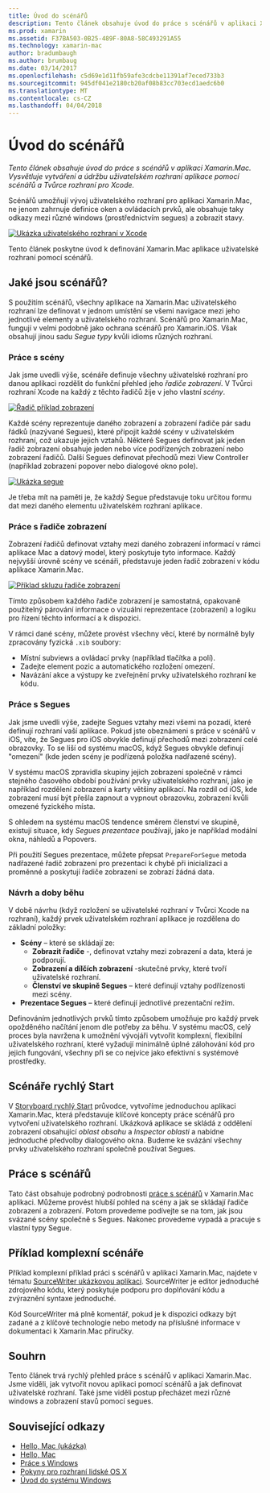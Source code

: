 ```yaml
---
title: Úvod do scénářů
description: Tento článek obsahuje úvod do práce s scénářů v aplikaci Xamarin.Mac. Vysvětluje vytváření a údržbu uživatelském rozhraní aplikace pomocí scénářů a Tvůrce rozhraní pro Xcode.
ms.prod: xamarin
ms.assetid: F37BA503-0B25-489F-80A8-58C493291A55
ms.technology: xamarin-mac
author: bradumbaugh
ms.author: brumbaug
ms.date: 03/14/2017
ms.openlocfilehash: c5d69e1d11fb59afe3cdcbe11391af7eced733b3
ms.sourcegitcommit: 945df041e2180cb20af08b83cc703ecd1aedc6b0
ms.translationtype: MT
ms.contentlocale: cs-CZ
ms.lasthandoff: 04/04/2018
---
```

# <a name="introduction-to-storyboards"></a>Úvod do scénářů

_Tento článek obsahuje úvod do práce s scénářů v aplikaci Xamarin.Mac. Vysvětluje vytváření a údržbu uživatelském rozhraní aplikace pomocí scénářů a Tvůrce rozhraní pro Xcode._

Scénářů umožňují vývoj uživatelského rozhraní pro aplikaci Xamarin.Mac, ne jenom zahrnuje definice oken a ovládacích prvků, ale obsahuje taky odkazy mezi různé windows (prostřednictvím segues) a zobrazit stavy.

[![](images/intro01.png "Ukázka uživatelského rozhraní v Xcode")](images/intro01.png#lightbox)

Tento článek poskytne úvod k definování Xamarin.Mac aplikace uživatelské rozhraní pomocí scénářů.

<a name="What-are-Storyboards" />

## <a name="what-are-storyboards"></a>Jaké jsou scénářů?

S použitím scénářů, všechny aplikace na Xamarin.Mac uživatelského rozhraní lze definovat v jednom umístění se všemi navigace mezi jeho jednotlivé elementy a uživatelského rozhraní. Scénářů pro Xamarin.Mac, fungují v velmi podobně jako ochrana scénářů pro Xamarin.iOS. Však obsahují jinou sadu _Segue typy_ kvůli idioms různých rozhraní.

<a name="Working-with-Scenes" />

### <a name="working-with-scenes"></a>Práce s scény

Jak jsme uvedli výše, scénáře definuje všechny uživatelské rozhraní pro danou aplikaci rozdělit do funkční přehled jeho _řadiče zobrazení_. V Tvůrci rozhraní Xcode na každý z těchto řadičů žije v jeho vlastní _scény_.

[![](images/intro02.png "Řadič příklad zobrazení")](images/intro02.png#lightbox)

Každé scény reprezentuje daného zobrazení a zobrazení řadiče pár sadu řádků (nazývané Segues), které připojit každé scény v uživatelském rozhraní, což ukazuje jejich vztahů. Některé Segues definovat jak jeden řadič zobrazení obsahuje jeden nebo více podřízených zobrazení nebo zobrazení řadičů. Další Segues definovat přechodů mezi View Controller (například zobrazení popover nebo dialogové okno pole). 

[![](images/intro03.png "Ukázka segue")](images/intro03.png#lightbox)

Je třeba mít na paměti je, že každý Segue představuje toku určitou formu dat mezi daného elementu uživatelském rozhraní aplikace.

<a name="Working-with-View-Controllers" />

### <a name="working-with-view-controllers"></a>Práce s řadiče zobrazení

Zobrazení řadičů definovat vztahy mezi daného zobrazení informací v rámci aplikace Mac a datový model, který poskytuje tyto informace. Každý nejvyšší úrovně scény ve scénáři, představuje jeden řadič zobrazení v kódu aplikace Xamarin.Mac.

[![](images/intro04.png "Příklad skluzu řadiče zobrazení")](images/intro04.png#lightbox)

Tímto způsobem každého řadiče zobrazení je samostatná, opakovaně použitelný párování informace o vizuální reprezentace (zobrazení) a logiku pro řízení těchto informací a k dispozici.

V rámci dané scény, můžete provést všechny věcí, které by normálně byly zpracovány fyzická `.xib` soubory: 

 - Místní subviews a ovládací prvky (například tlačítka a polí).
 - Zadejte element pozic a automatického rozložení omezení.
 - Navázání akce a výstupy ke zveřejnění prvky uživatelského rozhraní ke kódu.

<a name="Working-with-Segues" />

### <a name="working-with-segues"></a>Práce s Segues

Jak jsme uvedli výše, zadejte Segues vztahy mezi všemi na pozadí, které definují rozhraní vaší aplikace. Pokud jste obeznámeni s práce v scénářů v iOS, víte, že Segues pro iOS obvykle definují přechodů mezi zobrazení celé obrazovky. To se liší od systému macOS, když Segues obvykle definují "omezení" (kde jeden scény je podřízená položka nadřazené scény).

V systému macOS zpravidla skupiny jejich zobrazení společně v rámci stejného časového období používání prvky uživatelského rozhraní, jako je například rozdělení zobrazení a karty většiny aplikací. Na rozdíl od iOS, kde zobrazení musí být přešla zapnout a vypnout obrazovku, zobrazení kvůli omezené fyzického místa.

S ohledem na systému macOS tendence směrem členství ve skupině, existují situace, kdy _Segues prezentace_ používají, jako je například modální okna, náhledů a Popovers.

Při použití Segues prezentace, můžete přepsat `PrepareForSegue` metoda nadřazené řadič zobrazení pro prezentaci k chybě při inicializaci a proměnné a poskytují řadiče zobrazení se zobrazí žádná data.

<a name="Design-and-Run-Times" />

### <a name="design-and-run-times"></a>Návrh a doby běhu

V době návrhu (když rozložení se uživatelské rozhraní v Tvůrci Xcode na rozhraní), každý prvek uživatelském rozhraní aplikace je rozdělena do základní položky:

- **Scény** – které se skládají ze:
    - **Zobrazit řadiče** -, definovat vztahy mezi zobrazení a data, která je podporují.
    - **Zobrazení a dílčích zobrazení** -skutečné prvky, které tvoří uživatelské rozhraní.
    - **Členství ve skupině Segues** – které definují vztahy podřízenosti mezi scény.
- **Prezentace Segues** – které definují jednotlivé prezentační režim. 

Definováním jednotlivých prvků tímto způsobem umožňuje pro každý prvek opožděného načítání jenom dle potřeby za běhu. V systému macOS, celý proces byla navržena k umožnění vývojáři vytvořit komplexní, flexibilní uživatelského rozhraní, které vyžadují minimálně úplné zálohování kód pro jejich fungování, všechny při se co nejvíce jako efektivní s systémové prostředky.

<a name="Storyboard-Quick-Start" />

## <a name="storyboard-quick-start"></a>Scénáře rychlý Start

V [Storyboard rychlý Start](~/mac/platform/storyboards/quickstart.md) průvodce, vytvoříme jednoduchou aplikaci Xamarin.Mac, která představuje klíčové koncepty práce scénářů pro vytvoření uživatelského rozhraní. Ukázková aplikace se skládá z oddělení zobrazení obsahující _oblast obsahu_ a _Inspector oblasti_ a nabídne jednoduché předvolby dialogového okna. Budeme ke svázání všechny prvky uživatelského rozhraní společně používat Segues.

<a name="Working-with-Storyboards" />

## <a name="working-with-storyboards"></a>Práce s scénářů

Tato část obsahuje podrobný podrobnosti [práce s scénářů](~/mac/platform/storyboards/indepth.md) v Xamarin.Mac aplikaci. Můžeme provést hlubší pohled na scény a jak se skládají řadiče zobrazení a zobrazení. Potom provedeme podívejte se na tom, jak jsou svázané scény společně s Segues. Nakonec provedeme vypadá a pracuje s vlastní typy Segue. 

<a name="Complex-Storyboard-Example" />

## <a name="complex-storyboard-example"></a>Příklad komplexní scénáře

Příklad komplexní příklad práci s scénářů v aplikaci Xamarin.Mac, najdete v tématu [SourceWriter ukázkovou aplikaci](https://developer.xamarin.com/samples/mac/SourceWriter/). SourceWriter je editor jednoduché zdrojového kódu, který poskytuje podporu pro doplňování kódu a zvýraznění syntaxe jednoduché.

Kód SourceWriter má plně komentář, pokud je k dispozici odkazy být zadané a z klíčové technologie nebo metody na příslušné informace v dokumentaci k Xamarin.Mac příručky.

<a name="Summary" />

## <a name="summary"></a>Souhrn

Tento článek trvá rychlý přehled práce s scénářů v aplikaci Xamarin.Mac. Jsme viděli, jak vytvořit novou aplikaci pomocí scénářů a jak definovat uživatelské rozhraní. Také jsme viděli postup přecházet mezi různé windows a zobrazení stavů pomocí segues.


## <a name="related-links"></a>Související odkazy

- [Hello, Mac (ukázka)](https://developer.xamarin.com/samples/mac/Hello_Mac/)
- [Hello, Mac](~/mac/get-started/hello-mac.md)
- [Práce s Windows](~/mac/user-interface/window.md)
- [Pokyny pro rozhraní lidské OS X](https://developer.apple.com/library/mac/documentation/UserExperience/Conceptual/OSXHIGuidelines/)
- [Úvod do systému Windows](https://developer.apple.com/library/mac/documentation/Cocoa/Conceptual/WinPanel/Introduction.html#//apple_ref/doc/uid/10000031-SW1)
